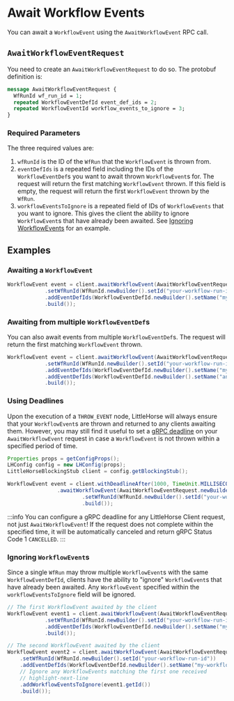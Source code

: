 # Await Workflow Events

You can await a `WorkflowEvent` using the `AwaitWorkflowEvent` RPC call.

## `AwaitWorkflowEventRequest`

You need to create an `AwaitWorkflowEventRequest` to do so. The protobuf definition is:

```proto
message AwaitWorkflowEventRequest {
  WfRunId wf_run_id = 1;
  repeated WorkflowEventDefId event_def_ids = 2;
  repeated WorkflowEventId workflow_events_to_ignore = 3;
}
```

### Required Parameters

The three required values are:

1. `wfRunId` is the ID of the `WfRun` that the `WorkflowEvent` is thrown from.
2. `eventDefIds` is a repeated field including the IDs of the `WorkflowEventDef`s you want to await thrown `WorkflowEvent`s for. The request will return the first matching `WorkflowEvent` thrown. If this field is empty, the request will return the first `WorkflowEvent` thrown by the `WfRun`.
3. `workflowEventsToIgnore` is a repeated field of IDs of `WorkflowEvents` that you want to ignore. This gives the client the ability to ignore `WorkflowEvent`s that have already been awaited. See [Ignoring WorkflowEvents](#ignoring-workflowevents) for an example.

## Examples

### Awaiting a `WorkflowEvent`

```java
WorkflowEvent event = client.awaitWorkflowEvent(AwaitWorkflowEventRequest.newBuilder()
            .setWfRunId(WfRunId.newBuilder().setId("your-workflow-run-id"))
            .addEventDefIds(WorkflowEventDefId.newBuilder().setName("my-workflow-event-def"))
            .build());
```

### Awaiting from multiple `WorkflowEventDef`s

You can also await events from multiple `WorkflowEventDef`s. The request will return the first matching `WorkflowEvent` thrown.

```java
WorkflowEvent event = client.awaitWorkflowEvent(AwaitWorkflowEventRequest.newBuilder()
            .setWfRunId(WfRunId.newBuilder().setId("your-workflow-run-id"))
            .addEventDefIds(WorkflowEventDefId.newBuilder().setName("my-workflow-event-def"))
            .addEventDefIds(WorkflowEventDefId.newBuilder().setName("another-workflow-event-def"))
            .build());
```

### Using Deadlines

Upon the execution of a `THROW_EVENT` node, LittleHorse will always ensure that your `WorkflowEvent`s are thrown and returned to any clients awaiting them. However, you may still find it useful to set a [gRPC deadline](https://grpc.io/docs/guides/deadlines/) on your `AwaitWorkflowEvent` request in case a `WorkflowEvent` is not thrown within a specified period of time.

```java
Properties props = getConfigProps();
LHConfig config = new LHConfig(props);
LittleHorseBlockingStub client = config.getBlockingStub();

WorkflowEvent event = client.withDeadlineAfter(1000, TimeUnit.MILLISECONDS)
                .awaitWorkflowEvent(AwaitWorkflowEventRequest.newBuilder()
                        .setWfRunId(WfRunId.newBuilder().setId("your-workflow-run-id"))
                        .build());
```

:::info
You can configure a gRPC deadline for any LittleHorse Client request, not just `AwaitWorkflowEvent`! If the request does not complete within the specified time, it will be automatically canceled and return gRPC Status Code 1 `CANCELLED`. 
:::

### Ignoring `WorkflowEvent`s

Since a single `WfRun` may throw multiple `WorkflowEvent`s with the same `WorkflowEventDefId`, clients have the ability to "ignore" `WorkflowEvent`s that have already been awaited. Any `WorkflowEvent` specified within the `workflowEventsToIgnore` field will be ignored.

```java
// The first WorkflowEvent awaited by the client
WorkflowEvent event1 = client.awaitWorkflowEvent(AwaitWorkflowEventRequest.newBuilder()
            .setWfRunId(WfRunId.newBuilder().setId("your-workflow-run-id"))
            .addEventDefIds(WorkflowEventDefId.newBuilder().setName("my-workflow-event-def"))
            .build());

// The second WorkflowEvent awaited by the client
WorkflowEvent event2 = client.awaitWorkflowEvent(AwaitWorkflowEventRequest.newBuilder()
    .setWfRunId(WfRunId.newBuilder().setId("your-workflow-run-id"))
    .addEventDefIds(WorkflowEventDefId.newBuilder().setName("my-workflow-event-def"))
    // Ignore any WorkflowEvents matching the first one received
    // highlight-next-line
    .addWorkflowEventsToIgnore(event1.getId())
    .build());
```

